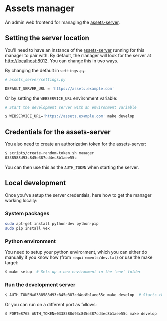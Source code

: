 Assets manager
===

An admin web frontend for managing the [assets-server](/canonicalltd/assets-server).

Setting the server location
---

You'll need to have an instance of the [assets-server](/canonicalltd/assets-server) running for this manager to pair with. By default, the manager will look for the server at <http://localhost:8012>. You can change this in two ways.

By changing the default in `settings.py`:

``` python
# assets_server/settings.py

DEFAULT_SERVER_URL = 'https://assets.example.com'
```

Or by setting the `WEBSERVICE_URL` environment variable:

``` bash
# Start the development server with an environment variable

$ WEBSERVICE_URL='https://assets.example.com' make develop
```

Credentials for the assets-server
---

You also need to create an authorization token for the assets-server:

``` bash
$ scripts/create-random-token.sh manager
0338588d93c845e387cd4ec8b1aee55c
```

You can then use this as the `AUTH_TOKEN` when starting the server.

Local development
---

Once you've setup the server credentials, here how to get the manager working locally:

### System packages

``` bash
sudo apt-get install python-dev python-pip
sudo pip install vex
```

### Python environment

You need to setup your python environment, which you can either do manually
if you know how (from `requirements/dev.txt`) or use the make target:

``` bash
$ make setup  # Sets up a new environment in the `env` folder
```

### Run the development server

``` bash
$ AUTH_TOKEN=0338588d93c845e387cd4ec8b1aee55c make develop  # Starts the dev server on port 8011
````

Or you can run on a different port as follows:

``` bash
$ PORT=8765 AUTH_TOKEN=0338588d93c845e387cd4ec8b1aee55c make develop
```

